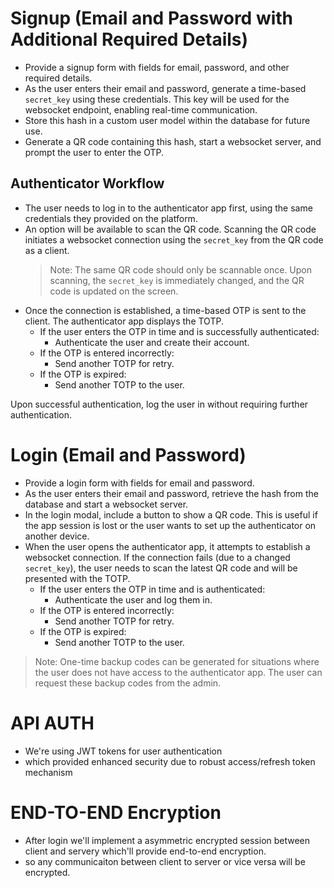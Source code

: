# Signup (Email and Password with Additional Required Details)

- Provide a signup form with fields for email, password, and other required details.
- As the user enters their email and password, generate a time-based `secret_key` using these credentials. This key will be used for the websocket endpoint, enabling real-time communication.
- Store this hash in a custom user model within the database for future use.
- Generate a QR code containing this hash, start a websocket server, and prompt the user to enter the OTP.

## Authenticator Workflow

- The user needs to log in to the authenticator app first, using the same credentials they provided on the platform.
- An option will be available to scan the QR code. Scanning the QR code initiates a websocket connection using the `secret_key` from the QR code as a client.
  > Note: The same QR code should only be scannable once. Upon scanning, the `secret_key` is immediately changed, and the QR code is updated on the screen.
  >
- Once the connection is established, a time-based OTP is sent to the client. The authenticator app displays the TOTP.
  - If the user enters the OTP in time and is successfully authenticated:
    - Authenticate the user and create their account.
  - If the OTP is entered incorrectly:
    - Send another TOTP for retry.
  - If the OTP is expired:
    - Send another TOTP to the user.

Upon successful authentication, log the user in without requiring further authentication.

# Login (Email and Password)

- Provide a login form with fields for email and password.
- As the user enters their email and password, retrieve the hash from the database and start a websocket server.
- In the login modal, include a button to show a QR code. This is useful if the app session is lost or the user wants to set up the authenticator on another device.
- When the user opens the authenticator app, it attempts to establish a websocket connection. If the connection fails (due to a changed `secret_key`), the user needs to scan the latest QR code and will be presented with the TOTP.
  - If the user enters the OTP in time and is authenticated:
    - Authenticate the user and log them in.
  - If the OTP is entered incorrectly:
    - Send another TOTP for retry.
  - If the OTP is expired:
    - Send another TOTP to the user.

> Note: One-time backup codes can be generated for situations where the user does not have access to the authenticator app. The user can request these backup codes from the admin.

# API AUTH

* We're using JWT tokens for user authentication
* which provided enhanced security due to robust access/refresh token mechanism

# END-TO-END Encryption

* After login we'll implement a asymmetric encrypted session between client and servery which'll provide end-to-end encryption.
* so any communicaiton between client to server or vice versa will be encrypted.
